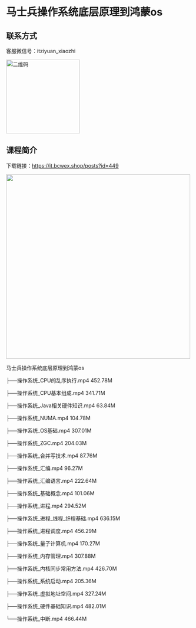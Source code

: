 # 马士兵操作系统底层原理到鸿蒙os

## 联系方式

客服微信号：itziyuan_xiaozhi

<img src="https://ziyuanyun.oss-cn-guangzhou.aliyuncs.com/common/20240614073449/666b82192834a.jpg" width="200" height="200" alt="二维码">

## 课程简介

下载链接：https://it.bcwex.shop/posts?id=449

<img src="https://ziyuanyun.oss-cn-guangzhou.aliyuncs.com/yun/20240515151943/6644620f78869.jpg" width="500" alt="">

  马士兵操作系统底层原理到鸿蒙os



 ├──操作系统_CPU的乱序执行.mp4 452.78M

 ├──操作系统_CPU基本组成.mp4 341.71M

 ├──操作系统_Java相关硬件知识.mp4 63.84M

 ├──操作系统_NUMA.mp4 104.78M

 ├──操作系统_OS基础.mp4 307.01M

 ├──操作系统_ZGC.mp4 204.03M

 ├──操作系统_合并写技术.mp4 87.76M

 ├──操作系统_汇编.mp4 96.27M

 ├──操作系统_汇编语言.mp4 222.64M

 ├──操作系统_基础概念.mp4 101.06M

 ├──操作系统_进程.mp4 294.52M

 ├──操作系统_进程_线程_纤程基础.mp4 636.15M

 ├──操作系统_进程调度.mp4 456.29M

 ├──操作系统_量子计算机.mp4 170.27M

 ├──操作系统_内存管理.mp4 307.88M

 ├──操作系统_内核同步常用方法.mp4 426.70M

 ├──操作系统_系统启动.mp4 205.36M

 ├──操作系统_虚拟地址空间.mp4 327.24M

 ├──操作系统_硬件基础知识.mp4 482.01M

 └──操作系统_中断.mp4 466.44M

  